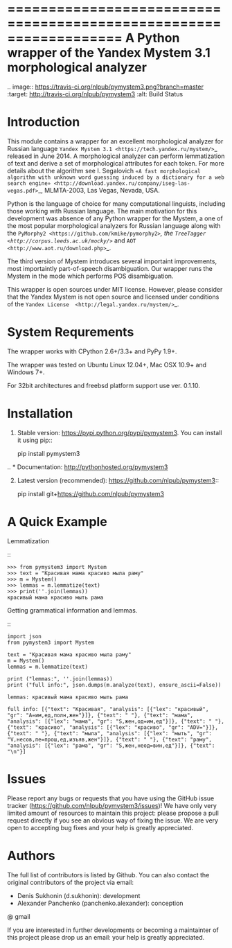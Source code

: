 ==================================================================
 A Python wrapper of the Yandex Mystem 3.1 morphological analyzer
==================================================================

.. image:: https://travis-ci.org/nlpub/pymystem3.png?branch=master
    :target: http://travis-ci.org/nlpub/pymystem3
    :alt: Build Status

Introduction
============

This module contains a wrapper for an excellent morphological analyzer for Russian language `Yandex Mystem 3.1 <https://tech.yandex.ru/mystem/>`_ released in June 2014.
A morphological analyzer can perform lemmatization of text and derive a set of morphological attributes for each token.
For more details about the algorithm see I. Segalovich `«A fast morphological algorithm with unknown word guessing induced by a dictionary for a web search
engine» <http://download.yandex.ru/company/iseg-las-vegas.pdf>`_, MLMTA-2003, Las Vegas, Nevada, USA.

Python is the language of choice for many computational linguists, including those working with Russian language. The main motivation for this development was absence of any Python wrapper for the Mystem, a one of the most popular morphological analyzers for Russian language along with the `PyMorphy2 <https://github.com/kmike/pymorphy2>`_, the `TreeTagger <http://corpus.leeds.ac.uk/mocky/>`_ and `AOT <http://www.aot.ru/download.php>`_.

The third version of Mystem introduces several importaint improvements, most importaintly part-of-speech disambiguation. Our wrapper runs the Mystem in the mode which performs POS disambiguation.

This wrapper is open sources under MIT license. However, please consider that the Yandex Mystem is not open source and licensed under conditions of the `Yandex License  <http://legal.yandex.ru/mystem/>`_.


System Requrements
===================

The wrapper works with CPython 2.6+/3.3+ and PyPy 1.9+.

The wrapper was tested on Ubuntu Linux 12.04+, Mac OSX 10.9+ and Windows 7+.

For 32bit architectures and freebsd platform support use ver. 0.1.10.


Installation
====================

1. Stable version: https://pypi.python.org/pypi/pymystem3. You can install it using pip::

    pip install pymystem3

.. * Documentation: http://pythonhosted.org/pymystem3


2. Latest version (recommended): https://github.com/nlpub/pymystem3::

    pip install git+https://github.com/nlpub/pymystem3

A Quick Example
===============


Lemmatization

::

    >>> from pymystem3 import Mystem
    >>> text = "Красивая мама красиво мыла раму"
    >>> m = Mystem()
    >>> lemmas = m.lemmatize(text)
    >>> print(''.join(lemmas))
    красивый мама красиво мыть рама

Getting grammatical information and lemmas.

:: 

    import json
    from pymystem3 import Mystem
    
    text = "Красивая мама красиво мыла раму"
    m = Mystem()
    lemmas = m.lemmatize(text)
    
    print ("lemmas:", ''.join(lemmas))
    print ("full info:", json.dumps(m.analyze(text), ensure_ascii=False))
    
    lemmas: красивый мама красиво мыть рама

    full info: [{"text": "Красивая", "analysis": [{"lex": "красивый", "gr": "A=им,ед,полн,жен"}]}, {"text": " "}, {"text": "мама", "analysis": [{"lex": "мама", "gr": "S,жен,од=им,ед"}]}, {"text": " "}, {"text": "красиво", "analysis": [{"lex": "красиво", "gr": "ADV="}]}, {"text": " "}, {"text": "мыла", "analysis": [{"lex": "мыть", "gr": "V,несов,пе=прош,ед,изъяв,жен"}]}, {"text": " "}, {"text": "раму", "analysis": [{"lex": "рама", "gr": "S,жен,неод=вин,ед"}]}, {"text": "\n"}]

Issues
======

Please report any bugs or requests that you have using the GitHub issue tracker (https://github.com/nlpub/pymystem3/issues)!
We have only very limited amount of resources to maintain this project: please propose a pull request directly if you see an obvious way of fixing the issue. We are very open to accepting bug fixes and your help is greatly appreciated.

Authors
=======

The full list of contributors is listed by Github. You can also contact the original contributors of the project via email:

* Denis Sukhonin (d.sukhonin): development
* Alexander Panchenko (panchenko.alexander): conception

@ gmail

If you are interested in further developments or becoming a maintainter of this project please drop us an email: your help is greatly appreciated.
